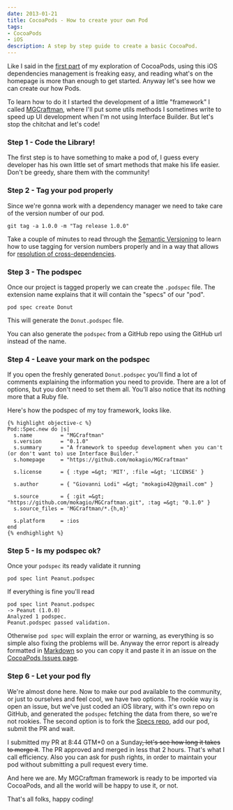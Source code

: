 ```yaml
---
date: 2013-01-21
title: CocoaPods - How to create your own Pod
tags:
- CocoaPods
- iOS
description: A step by step guide to create a basic CocoaPod.
---
```

Like I said in the <a href="http://amokafullofstuff.wordpress.com/2013/01/05/cocoapods/">first part</a> of my exploration of CocoaPods, using this iOS dependencies management is freaking easy, and reading what's on the homepage is more than enough to get started. Anyway let's see how we can create our how Pods.

To learn how to do it I started the development of a little "framework" I called <a href="https://github.com/mokagio/MGCraftman">MGCraftman</a>, where I'll put some utils methods I sometimes write to speed up UI development when I'm not using Interface Builder. But let's stop the chitchat and let's code!

<h3>Step 1 - Code the Library!</h3>
The first step is to have something to make a pod of, I guess every developer has his own little set of smart methods that make his life easier. Don't be greedy, share them with the community!
<h3>Step 2 - Tag your pod properly</h3>
Since we're gonna work with a dependency manager we need to take care of the version number of our pod.

	git tag -a 1.0.0 -m "Tag release 1.0.0"
	
Take a couple of minutes to read through the <a href="http://semver.org/">Semantic Versioning</a> to learn how to use tagging for version numbers properly and in a way that allows for <a href="https://github.com/CocoaPods/Specs/wiki/Cross-dependencies-resolution-example">resolution of cross-dependencies</a>.
<h3>Step 3 - The podspec</h3>
Once our project is tagged properly we can create the <code>.podspec</code> file. The extension name explains that it will contain the "specs" of our "pod".

	pod spec create Donut

This will generate the <code>Donut.podspec</code> file.

You can also generate the <code>podspec</code> from a GitHub repo using the GitHub url instead of the name.
<h3>Step 4 - Leave your mark on the podspec</h3>
If you open the freshly generated <code>Donut.podspec</code> you'll find a lot of comments explaining the information you need to provide. There are a lot of options, but you don't need to set them all. You'll also notice that its nothing more that a Ruby file.

Here's how the podspec of my toy framework, looks like.

	{% highlight objective-c %}
	Pod::Spec.new do |s|
	  s.name         = "MGCraftman"
	  s.version      = "0.1.0"
	  s.summary      = "A framework to speedup development when you can't (or don't want to) use Interface Builder."
	  s.homepage     = "https://github.com/mokagio/MGCraftman"
	
	  s.license      = { :type =&gt; 'MIT', :file =&gt; 'LICENSE' }
	
	  s.author       = { "Giovanni Lodi" =&gt; "mokagio42@gmail.com" }
	
	  s.source       = { :git =&gt; "https://github.com/mokagio/MGCraftman.git", :tag =&gt; "0.1.0" }
	  s.source_files = 'MGCraftman/*.{h,m}'
	
	  s.platform     = :ios
	end
	{% endhighlight %}

<h3>Step 5 - Is my podspec ok?</h3>
Once your <code>podspec</code> its ready validate it running

	pod spec lint Peanut.podspec
	
If everything is fine you'll read

	pod spec lint Peanut.podspec 
	-> Peanut (1.0.0)
	Analyzed 1 podspec.
	Peanut.podspec passed validation.

Otherwise <code>pod spec</code> will explain the error or warning, as everything is so simple also fixing the problems will be. Anyway the error report is already formatted in <a href="http://daringfireball.net/projects/markdown/">Markdown</a> so you can copy it and paste it in an issue on the <a href="https://github.com/CocoaPods/CocoaPods/issues/new">CocoaPods Issues page</a>.
<h3>Step 6 - Let your pod fly</h3>
We're almost done here. Now to make our pod available to the community, or just to ourselves and feel cool, we have two options. The rookie way is open an issue, but we've just coded an iOS library, with it's own repo on GitHub, and generated the <code>podspec</code> fetching the data from there, so we're not rookies. The second option is to fork the <a href="https://github.com/CocoaPods/Specs">Specs repo</a>, add our pod, submit the PR and wait.

I submitted my PR at 8:44 GTM+0 on a Sunday<span style="text-decoration:line-through;">, let's see how long it takes to merge it</span>. The PR approved and merged in less that 2 hours. That's what I call efficiency. Also you can ask for push rights, in order to maintain your pod without submitting a pull request every time.

<p>And here we are. My MGCraftman framework is ready to be imported via CocoaPods, and all the world will be happy to use it, or not.</p>

That's all folks, happy coding!

